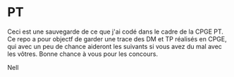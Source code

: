 # PT
Ceci est une sauvegarde de ce que j'ai codé dans le cadre de la CPGE PT.
Ce repo a pour objectf de garder une trace des DM et TP réalisés en CPGE, qui avec un peu de chance aideront les suivants si vous avez du mal avec les vôtres.
Bonne chance à vous pour les concours.

Nell
